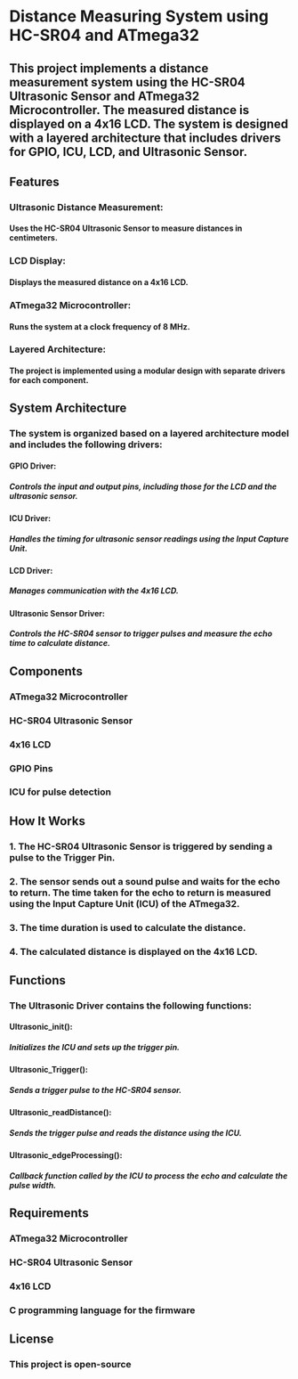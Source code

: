# Distance Measuring System using HC-SR04 and ATmega32

## This project implements a distance measurement system using the HC-SR04 Ultrasonic Sensor and ATmega32 Microcontroller. The measured distance is displayed on a 4x16 LCD. The system is designed with a layered architecture that includes drivers for GPIO, ICU, LCD, and Ultrasonic Sensor.

## Features

### Ultrasonic Distance Measurement:

#### Uses the HC-SR04 Ultrasonic Sensor to measure distances in centimeters.

### LCD Display:

#### Displays the measured distance on a 4x16 LCD.

### ATmega32 Microcontroller:

#### Runs the system at a clock frequency of 8 MHz.

### Layered Architecture:

#### The project is implemented using a modular design with separate drivers for each component.

## System Architecture

### The system is organized based on a layered architecture model and includes the following drivers:

#### GPIO Driver:

##### Controls the input and output pins, including those for the LCD and the ultrasonic sensor.

#### ICU Driver:

##### Handles the timing for ultrasonic sensor readings using the Input Capture Unit.

#### LCD Driver:

##### Manages communication with the 4x16 LCD.

#### Ultrasonic Sensor Driver:

##### Controls the HC-SR04 sensor to trigger pulses and measure the echo time to calculate distance.

## Components

### ATmega32 Microcontroller

### HC-SR04 Ultrasonic Sensor

### 4x16 LCD

### GPIO Pins

### ICU for pulse detection

## How It Works

### 1. The HC-SR04 Ultrasonic Sensor is triggered by sending a pulse to the Trigger Pin.

### 2. The sensor sends out a sound pulse and waits for the echo to return. The time taken for the echo to return is measured using the Input Capture Unit (ICU) of the ATmega32.

### 3. The time duration is used to calculate the distance.

### 4. The calculated distance is displayed on the 4x16 LCD.

## Functions

### The Ultrasonic Driver contains the following functions:

#### Ultrasonic_init():

##### Initializes the ICU and sets up the trigger pin.

#### Ultrasonic_Trigger():

##### Sends a trigger pulse to the HC-SR04 sensor.

#### Ultrasonic_readDistance():

##### Sends the trigger pulse and reads the distance using the ICU.

#### Ultrasonic_edgeProcessing():

##### Callback function called by the ICU to process the echo and calculate the pulse width.

## Requirements

### ATmega32 Microcontroller

### HC-SR04 Ultrasonic Sensor

### 4x16 LCD

### C programming language for the firmware

## License

### This project is open-source
